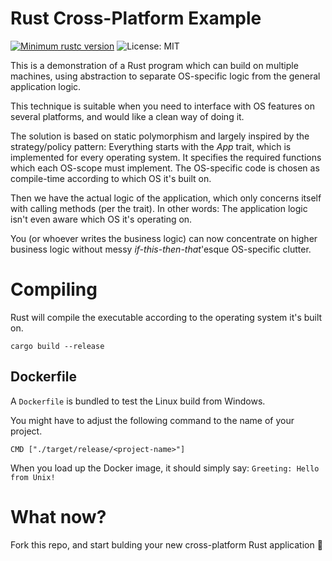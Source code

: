 # Rust Cross-Platform Example
[![Minimum rustc version](https://img.shields.io/badge/rustc-1.68+-lightgray.svg)](https://github.com/markhj/rust-crossplatform-example)
![License: MIT](https://img.shields.io/badge/License-MIT-yellow.svg)

This is a demonstration of a Rust program which can build on multiple machines, using abstraction to separate OS-specific
logic from the general application logic.

This technique is suitable when you need to interface with OS features on several platforms, and would like a clean way of doing it.

The solution is based on static polymorphism and largely inspired by the strategy/policy pattern:
Everything starts with the _App_ trait, which is implemented for every operating system.
It specifies the required functions which each OS-scope must implement.
The OS-specific code is chosen as compile-time according to which OS it's built on.

Then we have the actual logic of the application, which only concerns itself with calling methods (per the trait).
In other words: The application logic isn't even aware which OS it's operating on.

You (or whoever writes the business logic) can now concentrate on higher business logic without messy _if-this-then-that_'esque OS-specific clutter.

# Compiling

Rust will compile the executable according to the operating system it's built on.

````
cargo build --release
````

## Dockerfile

A ``Dockerfile`` is bundled to test the Linux build from Windows.

You might have to adjust the following command to the name of your project.

````
CMD ["./target/release/<project-name>"]
````

When you load up the Docker image, it should simply say: ``Greeting: Hello from Unix!``

# What now?

Fork this repo, and start bulding your new cross-platform Rust application :slightly_smiling_face:
